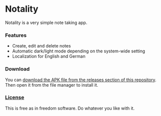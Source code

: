 # Notality
Notality is a very simple note taking app.

### Features
* Create, edit and delete notes
* Automatic dark/light mode depending on the system-wide setting
* Localization for English and German

### Download
You can [download the APK file from the releases section of this repository](https://github.com/xarantolus/notality/releases/latest). Then open it from the file manager to install it.


### [License](LICENSE)
This is free as in freedom software. Do whatever you like with it.
